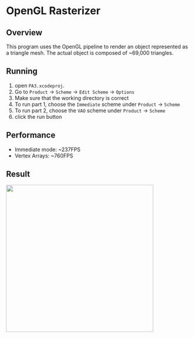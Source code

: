 # OpenGL Rasterizer

## Overview
This program uses the OpenGL pipeline to render an object represented as a triangle mesh. The actual object is composed of ~69,000 triangles. 

## Running
1. open `PA3.xcodeproj`.
2. Go to `Product` -> `Scheme` -> `Edit Scheme` -> `Options`
3. Make sure that the working directory is correct
4. To run part 1, choose the `Immediate` scheme under `Product` -> `Scheme` 
5. To run part 2, choose the `VAO` scheme under `Product` -> `Scheme` 
6. click the run button

## Performance
- Immediate mode: ~237FPS
- Vertex Arrays: ~760FPS

## Result
<img src="/out/bunny.png" width="400px" height="400px" />